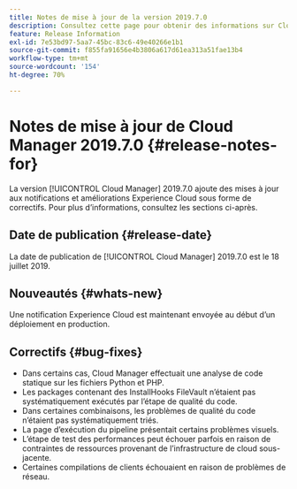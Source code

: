 ```yaml
---
title: Notes de mise à jour de la version 2019.7.0
description: Consultez cette page pour obtenir des informations sur Cloud Manager 2019.7.0.
feature: Release Information
exl-id: 7e53bd97-5aa7-45bc-83c6-49e40266e1b1
source-git-commit: f855fa91656e4b3806a617d61ea313a51fae13b4
workflow-type: tm+mt
source-wordcount: '154'
ht-degree: 70%

---
```


# Notes de mise à jour de Cloud Manager 2019.7.0 {#release-notes-for}

La version [!UICONTROL Cloud Manager] 2019.7.0 ajoute des mises à jour aux notifications et améliorations Experience Cloud sous forme de correctifs. Pour plus d’informations, consultez les sections ci-après.

## Date de publication {#release-date}

La date de publication de [!UICONTROL Cloud Manager] 2019.7.0 est le 18 juillet 2019.

## Nouveautés {#whats-new}

Une notification Experience Cloud est maintenant envoyée au début d’un déploiement en production.

## Correctifs {#bug-fixes}

* Dans certains cas, Cloud Manager effectuait une analyse de code statique sur les fichiers Python et PHP.
* Les packages contenant des InstallHooks FileVault n’étaient pas systématiquement exécutés par l’étape de qualité du code.
* Dans certaines combinaisons, les problèmes de qualité du code n’étaient pas systématiquement triés.
* La page d’exécution du pipeline présentait certains problèmes visuels.
* L’étape de test des performances peut échouer parfois en raison de contraintes de ressources provenant de l’infrastructure de cloud sous-jacente.
* Certaines compilations de clients échouaient en raison de problèmes de réseau.
